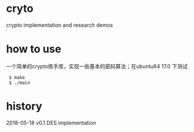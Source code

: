 # cryto
crypto implementation and research demos

# how to use
一个简单的crypto练手库，实现一些基本的密码算法；在ubuntu64 17.0 下测试
```
 $ make
 $ ./main
```

# history
2018-05-18 v0.1 DES implementation 
